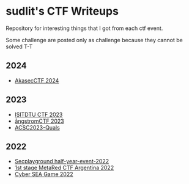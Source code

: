 # sudlit's CTF Writeups

Repository for interesting things that I got from each ctf event.

Some challenge are posted only as challenge because they cannot be solved T-T
⠀⠀⠀⠀⠀⠀⠀⠀⠀⠀⠀
## 2024
* [AkasecCTF 2024](AkasecCTF2024)
⠀⠀⠀⠀⠀⠀⠀⠀⠀⠀⠀⠀⠀⠀⠀⠀⠀⠀⠀⠀⠀⠀⠀⠀⠀⠀⠀⠀
## 2023
* [ISITDTU CTF 2023](ISITDTU%20CTF%202023%20Quals)
* [ångstromCTF 2023](ångstromCTF%202023)
* [ACSC2023-Quals](ACSC2023-Quals)

## 2022
* [Secplayground half-year-event-2022](secplayground-event)
* [1st stage MetaRed CTF Argentina 2022](1st%20stage%20MetaRed%20CTF%20Argentina%202022)
* [Cyber SEA Game 2022](Cyber%20SEA%20Game%202022)
